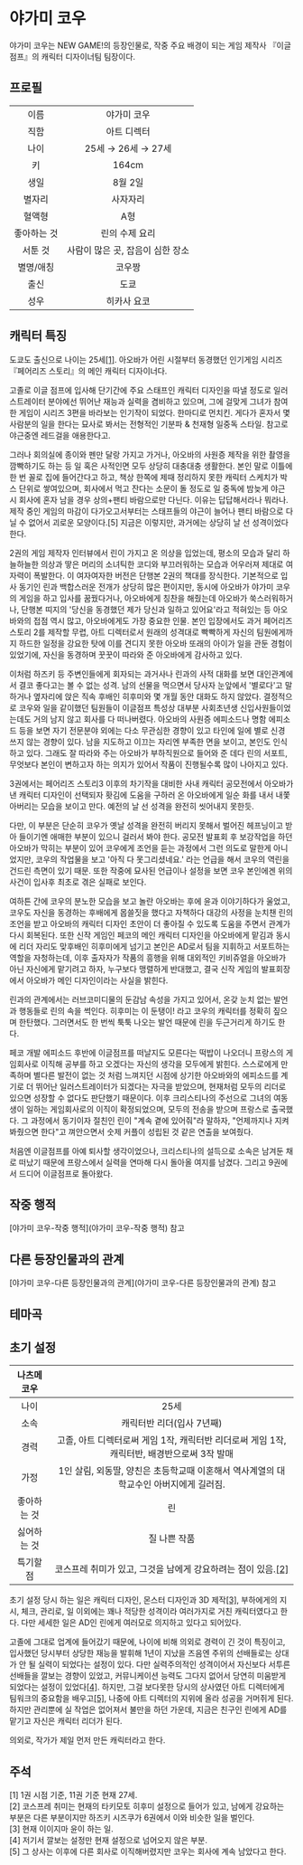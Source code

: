 # 야가미 코우

야가미 코우는 NEW GAME!의 등장인물로, 작중 주요 배경이 되는 게임 제작사 『이글 점프』의 캐릭터 디자이너팀 팀장이다.

## 프로필

|||
| :---: | :---: |
|이름|야가미 코우|
|직함|아트 디렉터|
|나이|25세 → 26세 → 27세|
|키|164cm|
|생일|8월 2일|
|별자리|사자자리|
|혈액형|A형|
|좋아하는 것|린의 수제 요리|
|서툰 것|사람이 많은 곳, 잡음이 심한 장소|
|별명/애칭|코우짱|
|출신|도쿄|
|성우|히카사 요코|

## 캐릭터 특징
도쿄도 출신으로 나이는 25세[[1]](#1). 아오바가 어린 시절부터 동경했던 인기게임 시리즈 『페어리즈 스토리』의 메인 캐릭터 디자이너다.

고졸로 이글 점프에 입사해 단기간에 주요 스태프인 캐릭터 디자인을 따낼 정도로 일러스트레이터 분야에선 뛰어난 재능과 실력을 겸비하고 있으며, 그에 걸맞게 그녀가 참여한 게임이 시리즈 3편을 바라보는 인기작이 되었다. 한마디로 먼치킨. 게다가 혼자서 몇 사람분의 일을 한다는 묘사로 봐서는 전형적인 기분파 & 천재형 일중독 스타일. 참고로 야근중엔 레드걸을 애용한다고.

그러나 회의실에 종이와 펜만 달랑 가지고 가거나, 아오바의 사원증 제작을 위한 촬영을 깜빡하기도 하는 등 일 혹은 사적인면 모두 상당히 대충대충 생활한다. 본인 말로 이틀에 한 번 꼴로 집에 들어간다고 하고, 책상 한쪽에 제때 정리하지 못한 캐릭터 스케치가 박스 단위로 쌓여있으며, 회사에서 먹고 잔다는 소문이 돌 정도로 일 중독에 밤늦게 야근 시 회사에 혼자 남을 경우 상의+팬티 바람으로만 다닌다. 이유는 답답해서라나 뭐라나. 제작 중인 게임의 마감이 다가오고서부터는 스태프들의 야근이 늘어나 팬티 바람으로 다닐 수 없어서 괴로운 모양이다.[5] 지금은 이렇지만, 과거에는 상당히 날 선 성격이었다 한다.

2권의 게임 제작자 인터뷰에서 린이 가지고 온 의상을 입었는데, 평소의 모습과 달리 하늘하늘한 의상과 땋은 머리의 소녀틱한 코디와 부끄러워하는 모습과 어우러져 제대로 여자력이 폭발한다. 이 여자여자한 버전은 단행본 2권의 책대를 장식한다. 기본적으로 입사 동기인 린과 백합스러운 전개가 상당히 많은 편이지만, 동시에 아오바가 야가미 코우의 게임을 하고 입사를 꿈꿨다거나, 아오바에게 칭찬을 해줬는데 아오바가 쑥스러워하거나, 단행본 띠지의 '당신을 동경했던 제가 당신과 일하고 있어요'라고 적혀있는 등 아오바와의 접점 역시 많고, 아오바에게도 가장 중요한 인물. 본인 입장에서도 과거 페어리즈 스토리 2를 제작할 무렵, 아트 디렉터로서 원래의 성격대로 빡빡하게 자신의 팀원에게까지 하드한 일정을 강요한 탓에 이를 견디지 못한 아오바 또래의 아이가 일을 관둔 경험이 있었기에, 자신을 동경하며 꿋꿋이 따라와 준 아오바에게 감사하고 있다.

이처럼 하즈키 등 주변인들에게 회자되는 과거사나 린과의 사적 대화를 보면 대인관계에서 결코 좋다고는 볼 수 없는 성격. 남의 선물을 먹으면서 당사자 눈앞에서 '별로다'고 말하거나 옆자리에 앉은 직속 후배인 히후미와 몇 개월 동안 대화도 하지 않았다. 결정적으로 코우와 일을 같이했던 팀원들이 이글점프 특성상 대부분 사회초년생 신입사원들이었는데도 거의 남지 않고 회사를 다 떠나버렸다. 아오바의 사원증 에피소드나 명함 에피소드 등을 보면 자기 전문분야 외에는 다소 무관심한 경향이 있고 타인에 일에 별로 신경 쓰지 않는 경향이 있다. 남을 지도하고 이끄는 자리엔 부족한 면을 보이고, 본인도 인식하고 있다. 그래도 잘 따라와 주는 아오바가 부하직원으로 들어와 준 데다 린의 서포트, 무엇보다 본인이 변하고자 하는 의지가 있어서 작품이 진행될수록 많이 나아지고 있다.

3권에서는 페어리즈 스토리3 이후의 차기작을 대비한 사내 캐릭터 공모전에서 아오바가 낸 캐릭터 디자인이 선택되자 홧김에 도움을 구하러 온 아오바에게 일순 화를 내서 내쫓아버리는 모습을 보이고 만다. 예전의 날 선 성격을 완전히 씻어내지 못한듯.

다만, 이 부분은 단순히 코우가 옛날 성격을 완전히 버리지 못해서 벌어진 헤프닝이고 받아 들이기엔 애매한 부분이 있으니 걸러서 봐야 한다. 공모전 발표회 후 보강작업을 하던 아오바가 막히는 부분이 있어 코우에게 조언을 듣는 과정에서 그런 의도로 말한게 아니었지만, 코우의 작업물을 보고 '아직 다 못그리셨네요.' 라는 언급을 해서 코우의 역린을 건드린 측면이 있기 때문. 또한 작중에 묘사된 언급이나 설정을 보면 코우 본인에겐 위의 사건이 입사후 최초로 겪은 실패로 보인다.

여하튼 간에 코우의 분노한 모습을 보고 놀란 아오바는 후에 윤과 이야기하다가 울었고, 코우도 자신을 동경하는 후배에게 몹쓸짓을 했다고 자책하다 대강의 사정을 눈치챈 린의 조언을 받고 아오바의 캐릭터 디자인 초안이 더 좋아질 수 있도록 도움을 주면서 관계가 다시 회복된다. 또한 신작 게임인 페코의 메인 캐릭터 디자인을 아오바에게 맡김과 동시에 리더 자리도 맞후배인 히후미에게 넘기고 본인은 AD로서 팀을 지휘하고 서포트하는 역할을 자청하는데, 이후 출자자가 작품의 흥행을 위해 대외적인 키비쥬얼을 아오바가 아닌 자신에게 맡기려고 하자, 누구보다 맹렬하게 반대했고, 결국 신작 게임의 발표회장에서 아오바가 메인 디자인이라는 사실을 밝힌다.

린과의 관계에서는 러브코미디물의 둔감남 속성을 가지고 있어서, 온갖 눈치 없는 발언과 행동들로 린의 속을 썩인다. 히후미는 이 둔탱이! 라고 코우의 캐릭터를 정확히 짚으며 한탄했다. 그러면서도 한 번씩 툭툭 나오는 발언 때문에 린을 두근거리게 하기도 한다.

페코 개발 에피소드 후반에 이글점프를 떠날지도 모른다는 떡밥이 나오더니 프랑스의 게임회사로 이직해 공부를 하고 오겠다는 자신의 생각을 모두에게 밝힌다. 스스로에게 만족하며 별다른 발전이 없는 것 처럼 느껴지던 시점에 상기한 아오바와의 에피소드를 계기로 더 뛰어난 일러스트레이터가 되겠다는 자극을 받았으며, 현재처럼 모두의 리더로 있으면 성장할 수 없다도 판단했기 때문이다. 이후 크리스티나의 주선으로 그녀의 여동생이 일하는 게임회사로의 이직이 확정되었으며, 모두의 전송을 받으며 프랑스로 출국했다. 그 과정에서 동기이자 절친인 린이 "계속 곁에 있어줘"라 말하자, "언제까지나 지켜봐줬으면 한다"고 껴안으면서 숫제 커플이 성립된 것 같은 연출을 보여줬다.

처음엔 이글점프를 아예 퇴사할 생각이었으나, 크리스티나의 설득으로 소속은 남겨둔 채로 떠났기 때문에 프랑스에서 실력을 연마해 다시 돌아올 여지를 남겼다. 그리고 9권에서 드디어 이글점프로 돌아왔다.

## 작중 행적

[야가미 코우-작중 행적](야가미 코우-작중 행적) 참고

## 다른 등장인물과의 관계

[야가미 코우-다른 등장인물과의 관계](야가미 코우-다른 등장인물과의 관계) 참고

## 테마곡

## 초기 설정

|나츠메 코우||
|:---:|:---:|
|나이|25세|
|소속|캐릭터반 리더(입사 7년째)|
|경력|고졸, 아트 디렉터로써 게임 1작, 캐릭터반 리더로써 게임 1작, 캐릭터반, 배경반으로써 3작 발매|
|가정|1인 살림, 외동딸, 양친은 초등학교때 이혼해서 역사계열의 대학교수인 아버지에게 길러짐.|
|좋아하는 것|린|
|싫어하는 것|질 나쁜 작품|
|특기할 점|코스프레 취미가 있고, 그것을 남에게 강요하려는 점이 있음.[[2]](#2)|

초기 설정 당시 하는 일은 캐릭터 디자인, 몬스터 디자인과 3D 제작[[3]](#3), 부하에게의 지시, 체크, 관리로, 일 이외에는 꽤나 적당한 성격이라 여러가지로 거친 캐릭터였다고 한다. 다만 세세한 일은 AD인 린에게 여러모로 의지하고 있다고 되어있다.

고졸에 그대로 업계에 들어갔기 때문에, 나이에 비해 의외로 경력이 긴 것이 특징이고, 입사했던 당시부터 상당한 재능을 발휘해 1년이 지났을 즈음엔 주위의 선배들로는 상대가 안 될 실력이 되었다는 설정이 있다. 다만 실력주의적인 성격이어서 자신보다 서투른 선배들을 깔보는 경향이 있었고, 커뮤니케이션 능력도 그다지 없어서 당연히 미움받게 되었다는 설정이 있었다[[4]](#4). 하지만, 그걸 보다못한 당시의 상사였던 아트 디렉터에게 팀워크의 중요함을 배우고[[5]](#5), 나중에 아트 디렉터의 지위에 올라 성공을 거머쥐게 된다. 하지만 관리뿐에 실 작업은 없어져서 불만을 하던 가운데, 지금은 친구인 린에게 AD를 맡기고 자신은 캐릭터 리더가 된다.

의외로, 작가가 제일 먼저 만든 캐릭터라고 한다.

## 주석

<a id="1">[1]</a> 1권 시점 기준, 11권 기준 현재 27세.<br>
<a id="2">[2]</a> 코스프레 취미는 현재의 타키모토 히후미 설정으로 들어가 있고, 남에게 강요하는 부분은 다른 부분이지만 하즈키 시즈쿠가 6권에서 이와 비슷한 일을 벌인다.<br>
<a id="3">[3]</a> 현재 이이지마 윤이 하는 일.<br>
<a id="4">[4]</a> 저기서 깔보는 설정만 현재 설정으로 넘어오지 않은 부분.<br>
<a id="5">[5]</a> 그 상사는 이후에 다른 회사로 이직해버렸지만 코우는 회사에 계속 남았다고 한다.
